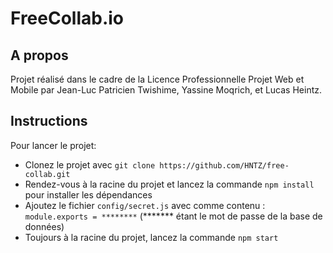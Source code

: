 # FreeCollab.io

## A propos

Projet réalisé dans le cadre de la Licence Professionnelle Projet Web et Mobile par Jean-Luc Patricien Twishime, Yassine Moqrich, et Lucas Heintz.

## Instructions

Pour lancer le projet:
- Clonez le projet avec `git clone https://github.com/HNTZ/free-collab.git`
- Rendez-vous à la racine du projet et lancez la commande `npm install` pour installer les dépendances
- Ajoutez le fichier `config/secret.js` avec comme contenu : `module.exports = ********` (******* étant le mot de passe de la base de données)
- Toujours à la racine du projet, lancez la commande `npm start`